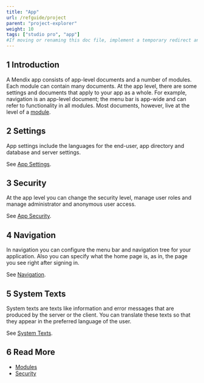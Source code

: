 ```yaml
---
title: "App"
url: /refguide/project
parent: "project-explorer"
weight: 10
tags: ["studio pro", "app"]
#If moving or renaming this doc file, implement a temporary redirect and let the respective team know they should update the URL in the product. See Mapping to Products for more details.
---
```


## 1 Introduction

A Mendix app consists of app-level documents and a number of modules. Each module can contain many documents. At the app level, there are some settings and documents that apply to your app as a whole. For example, navigation is an app-level document; the menu bar is app-wide and can refer to functionality in all modules. Most documents, however, live at the level of a [module](modules).

## 2 Settings

App settings include the languages for the end-user, app directory and database and server settings.

See [App Settings](project-settings).

## 3 Security

At the app level you can change the security level, manage user roles and manage administrator and anonymous user access.

See [App Security](project-security).

## 4 Navigation

In navigation you can configure the menu bar and navigation tree for your application. Also you can specify what the home page is, as in, the page you see right after signing in.

See [Navigation](navigation).

## 5 System Texts

System texts are texts like information and error messages that are produced by the server or the client. You can translate these texts so that they appear in the preferred language of the user.

See [System Texts](system-texts).

## 6 Read More

* [Modules](modules)
* [Security](security)